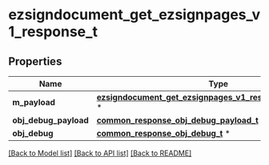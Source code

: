 # ezsigndocument_get_ezsignpages_v1_response_t

## Properties
Name | Type | Description | Notes
------------ | ------------- | ------------- | -------------
**m_payload** | [**ezsigndocument_get_ezsignpages_v1_response_m_payload_t**](ezsigndocument_get_ezsignpages_v1_response_m_payload.md) \* |  | 
**obj_debug_payload** | [**common_response_obj_debug_payload_t**](common_response_obj_debug_payload.md) \* |  | [optional] 
**obj_debug** | [**common_response_obj_debug_t**](common_response_obj_debug.md) \* |  | [optional] 

[[Back to Model list]](../README.md#documentation-for-models) [[Back to API list]](../README.md#documentation-for-api-endpoints) [[Back to README]](../README.md)


